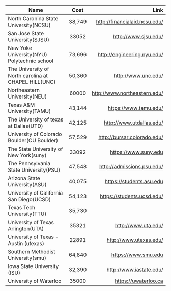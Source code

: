 
| Name        | Cost           | Link  |
| ------------- |:-------------:| -----:|  
North Caronina State University(NCSU)|38,749 |http://financialaid.ncsu.edu/
San Jose State University(SJSU)|33052|http://www.sjsu.edu/
New Yoke University(NYU) Polytechnic school|73,696|http://engineering.nyu.edu/
The University of North carolina at CHAPEL HILL(UNC)|50,360|http://www.unc.edu/
Northeastern University(NEU)|60000|http://www.northeastern.edu/
Texas A&M University(TAMU)|43,144|https://www.tamu.edu/
The University of texas at Dallas(UTD)|42,125|http://www.utdallas.edu/
University of Colorado Boulder(CU Boulder)|57,529|http://bursar.colorado.edu/
The State University of New York(suny)|33092|https://www.suny.edu
The Pennsylvania State University(PSU)|47,548|http://admissions.psu.edu/
Arizona State University(ASU)|40,075|https://students.asu.edu
University of California San Diego(UCSD)|54,123|https://students.ucsd.edu/
Texas Tech University(TTU)|35,730|
University of Texas Arlington(UTA)|35321|http://www.uta.edu/
University of Texas - Austin (utexas)|22891|http://www.utexas.edu/
 Southern Methodist University(smu)|64,840|https://www.smu.edu
Iowa State University (ISU)|32,390|http://www.iastate.edu/
University of Waterloo|35000|https://uwaterloo.ca

